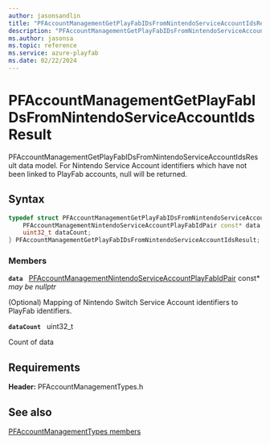 ```yaml
---
author: jasonsandlin
title: "PFAccountManagementGetPlayFabIDsFromNintendoServiceAccountIdsResult"
description: "PFAccountManagementGetPlayFabIDsFromNintendoServiceAccountIdsResult data model. For Nintendo Service Account identifiers which have not been linked to PlayFab accounts, null will be returned."
ms.author: jasonsa
ms.topic: reference
ms.service: azure-playfab
ms.date: 02/22/2024
---
```


# PFAccountManagementGetPlayFabIDsFromNintendoServiceAccountIdsResult  

PFAccountManagementGetPlayFabIDsFromNintendoServiceAccountIdsResult data model. For Nintendo Service Account identifiers which have not been linked to PlayFab accounts, null will be returned.  

## Syntax  
  
```cpp
typedef struct PFAccountManagementGetPlayFabIDsFromNintendoServiceAccountIdsResult {  
    PFAccountManagementNintendoServiceAccountPlayFabIdPair const* data;  
    uint32_t dataCount;  
} PFAccountManagementGetPlayFabIDsFromNintendoServiceAccountIdsResult;  
```
  
### Members  
  
**`data`** &nbsp; [PFAccountManagementNintendoServiceAccountPlayFabIdPair](pfaccountmanagementnintendoserviceaccountplayfabidpair.md) const*  
*may be nullptr*  
  
(Optional) Mapping of Nintendo Switch Service Account identifiers to PlayFab identifiers.
  
**`dataCount`** &nbsp; uint32_t  
  
Count of data
  
  
## Requirements  
  
**Header:** PFAccountManagementTypes.h
  
## See also  
[PFAccountManagementTypes members](../pfaccountmanagementtypes_members.md)  

  
  
